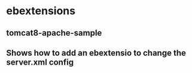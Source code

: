 # ebextensions
## tomcat8-apache-sample
##    Shows how to add an ebextensio to change the server.xml config
